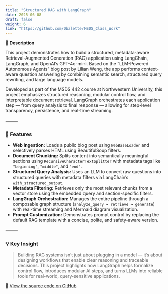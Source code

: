 ```yaml
---
title: "Structured RAG with LangGraph"
date: 2025-06-08
draft: false
weight: 6
link: "https://github.com/Dbalette/MSDS_Class_Work"
---
```


📘 **Description**

This project demonstrates how to build a structured, metadata-aware Retrieval-Augmented Generation (RAG) application using LangChain, LangGraph, and OpenAI’s GPT-4o-mini. Based on the “LLM-Powered Autonomous Agents” blog post by Lilian Weng, the app performs context-aware question answering by combining semantic search, structured query rewriting, and large language models.

Developed as part of the MSDS 442 course at Northwestern University, this project emphasizes structured reasoning, modular control flow, and interpretable document retrieval. LangGraph orchestrates each application step — from query analysis to final response — allowing for step-level transparency, persistence, and real-time streaming.

⸻

### 🔧 Features

- **Web Ingestion:** Loads a public blog post using `WebBaseLoader` and selectively parses HTML using BeautifulSoup filters.
- **Document Chunking:** Splits content into semantically meaningful sections using `RecursiveCharacterTextSplitter` with metadata tags like `"beginning"`, `"middle"`, and `"end"`.
- **Structured Query Analysis:** Uses an LLM to convert raw questions into structured queries with metadata filters via LangChain’s `with_structured_output`.
- **Metadata Filtering:** Retrieves only the most relevant chunks from a vector store using the embedded query and section-specific filters.
- **LangGraph Orchestration:** Manages the entire pipeline through a composable graph structure (`analyze_query → retrieve → generate`) with real-time streaming and Mermaid diagram visualization.
- **Prompt Customization:** Demonstrates prompt control by replacing the default RAG template with a concise, polite, and safety-aware version.

⸻

### 💡 Key Insight

> Building RAG systems isn’t just about plugging in a model — it’s about designing workflows that enable clear reasoning and traceable decisions. This project highlights how LangGraph helps formalize control flow, introduces modular AI steps, and turns LLMs into reliable tools for real-world, query-sensitive applications.

🔗 [View the source code on GitHub](https://github.com/Dbalette/MSDS_Class_Work)
